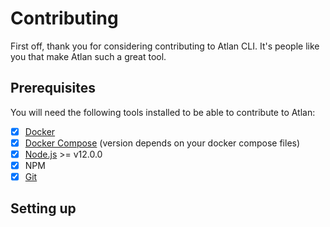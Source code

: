 # Contributing

First off, thank you for considering contributing to Atlan CLI. It's people like you that make Atlan such a great tool.

## Prerequisites

You will need the following tools installed to be able to contribute to Atlan:

- [X] [Docker](https://www.docker.com/products/docker-desktop)
- [X] [Docker Compose](https://docs.docker.com/compose/install) (version depends on your docker compose files)
- [X] [Node.js](https://nodejs.org/en/) >= v12.0.0
- [X] NPM
- [X] [Git](https://git-scm.com/)

## Setting up
